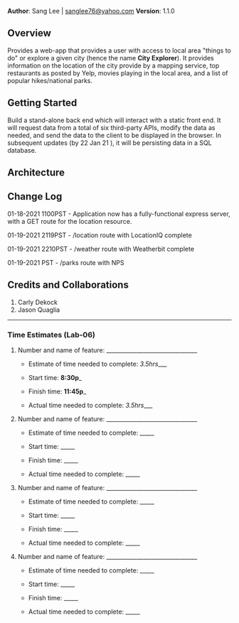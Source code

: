 **Author**: Sang Lee | sanglee76@yahoo.com
**Version**: 1.1.0 
<!--(increment the patch/fix version number if you make more commits past your first submission)-->

## Overview
Provides a web-app that provides a user with access to local area "things to do" or explore a given city (hence the name **City Explorer**). It provides information on the location of the city provide by a mapping service, top restaurants as posted by Yelp, movies playing in the local area, and a list of popular hikes/national parks.
<!-- Provide a high level overview of what this application is and why you are building it, beyond the fact that it's an assignment for this class. (i.e. What's your problem domain?) -->

## Getting Started
Build a stand-alone back end which will interact with a static front end. It will request data from a total of six third-party APIs, modify the data as needed, and send the data to the client to be displayed in the browser. In subsequent updates (by 22 Jan 21 ), it will be persisting data in a SQL database.
<!-- What are the steps that a user must take in order to build this app on their own machine and get it running? -->

## Architecture
<!-- Provide a detailed description of the application design. What technologies (languages, libraries, etc) you're using, and any other relevant design information. -->

## Change Log
01-18-2021 1100PST - Application now has a fully-functional express server, with a GET route for the location resource.

01-19-2021 2119PST - /location route with LocationIQ complete

01-19-2021 2210PST - /weather route with Weatherbit complete

01-19-2021 PST - /parks route with NPS 



## Credits and Collaborations
<!-- Give credit (and a link) to other people or resources that helped you build this application. -->
1. Carly Dekock
2. Jason Quaglia



***

### Time Estimates (Lab-06)

1. Number and name of feature: ________________________________

    - Estimate of time needed to complete: _3.5hrs____

    - Start time: __8:30p___

    - Finish time: __11:45p___

    - Actual time needed to complete: _3.5hrs____

2. Number and name of feature: ________________________________

    - Estimate of time needed to complete: _____

    - Start time: _____

    - Finish time: _____

    - Actual time needed to complete: _____

3. Number and name of feature: ________________________________

    - Estimate of time needed to complete: _____

    - Start time: _____

    - Finish time: _____

    - Actual time needed to complete: _____
  
4. Number and name of feature: ________________________________

    - Estimate of time needed to complete: _____

    - Start time: _____

    - Finish time: _____

    - Actual time needed to complete: _____